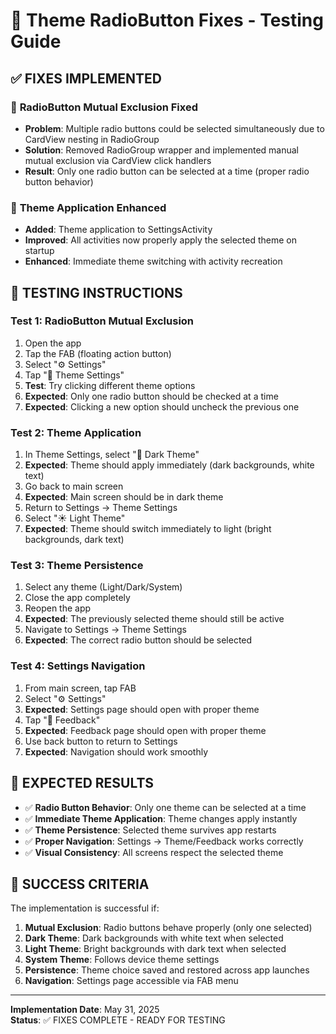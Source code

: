 # 🎨 Theme RadioButton Fixes - Testing Guide

## ✅ FIXES IMPLEMENTED

### 🔧 **RadioButton Mutual Exclusion Fixed**
- **Problem**: Multiple radio buttons could be selected simultaneously due to CardView nesting in RadioGroup
- **Solution**: Removed RadioGroup wrapper and implemented manual mutual exclusion via CardView click handlers
- **Result**: Only one radio button can be selected at a time (proper radio button behavior)

### 🎨 **Theme Application Enhanced**
- **Added**: Theme application to SettingsActivity
- **Improved**: All activities now properly apply the selected theme on startup
- **Enhanced**: Immediate theme switching with activity recreation

## 🧪 TESTING INSTRUCTIONS

### **Test 1: RadioButton Mutual Exclusion**
1. Open the app
2. Tap the FAB (floating action button)
3. Select "⚙️ Settings"
4. Tap "🎨 Theme Settings"
5. **Test**: Try clicking different theme options
6. **Expected**: Only one radio button should be checked at a time
7. **Expected**: Clicking a new option should uncheck the previous one

### **Test 2: Theme Application**
1. In Theme Settings, select "🌙 Dark Theme"
2. **Expected**: Theme should apply immediately (dark backgrounds, white text)
3. Go back to main screen
4. **Expected**: Main screen should be in dark theme
5. Return to Settings → Theme Settings
6. Select "☀️ Light Theme"
7. **Expected**: Theme should switch immediately to light (bright backgrounds, dark text)

### **Test 3: Theme Persistence**
1. Select any theme (Light/Dark/System)
2. Close the app completely
3. Reopen the app
4. **Expected**: The previously selected theme should still be active
5. Navigate to Settings → Theme Settings
6. **Expected**: The correct radio button should be selected

### **Test 4: Settings Navigation**
1. From main screen, tap FAB
2. Select "⚙️ Settings"
3. **Expected**: Settings page should open with proper theme
4. Tap "💬 Feedback"
5. **Expected**: Feedback page should open with proper theme
6. Use back button to return to Settings
7. **Expected**: Navigation should work smoothly

## 🎯 EXPECTED RESULTS

- ✅ **Radio Button Behavior**: Only one theme can be selected at a time
- ✅ **Immediate Theme Application**: Theme changes apply instantly
- ✅ **Theme Persistence**: Selected theme survives app restarts
- ✅ **Proper Navigation**: Settings → Theme/Feedback works correctly
- ✅ **Visual Consistency**: All screens respect the selected theme

## 🚀 SUCCESS CRITERIA

The implementation is successful if:
1. **Mutual Exclusion**: Radio buttons behave properly (only one selected)
2. **Dark Theme**: Dark backgrounds with white text when selected
3. **Light Theme**: Bright backgrounds with dark text when selected
4. **System Theme**: Follows device theme settings
5. **Persistence**: Theme choice saved and restored across app launches
6. **Navigation**: Settings page accessible via FAB menu

---
**Implementation Date**: May 31, 2025  
**Status**: ✅ FIXES COMPLETE - READY FOR TESTING
